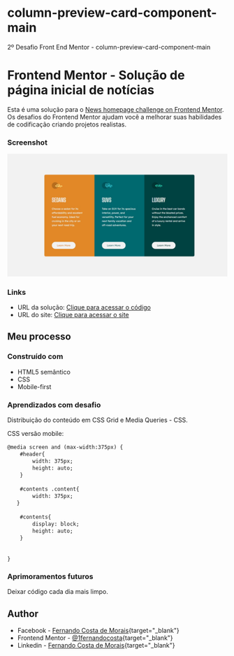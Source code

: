 # column-preview-card-component-main
2º Desafio Front End Mentor - column-preview-card-component-main

# Frontend Mentor - Solução de página inicial de notícias

Esta é uma solução para o [News homepage challenge on Frontend Mentor](https://www.frontendmentor.io/challenges/3column-preview-card-component-pH92eAR2-/hub/3column-preview-card-component-h6hzub84zy). Os desafios do Frontend Mentor ajudam você a melhorar suas habilidades de codificação criando projetos realistas. 

### Screenshot

![Screenshot](https://github.com/1fernandocosta/column-preview-card-component-main/blob/main/src/images/screenshot.jpg)

### Links

- URL da solução: [Clique para acessar o código](https://github.com/1fernandocosta/column-preview-card-component-main)
- URL do site: [Clique para acessar o site](https://1fernandocosta.github.io/column-preview-card-component-main/)

## Meu processo

### Construído com

- HTML5 semântico
- CSS
- Mobile-first

### Aprendizados com desafio

Distribuição do conteúdo em CSS Grid e Media Queries - CSS.

CSS versão mobile:

```
@media screen and (max-width:375px) {
    #header{
        width: 375px;
        height: auto;
    }

    #contents .content{
        width: 375px;
   }

    #contents{
        display: block;
        height: auto;
    }


}

```

### Aprimoramentos futuros

Deixar código cada dia mais limpo.

## Author

- Facebook - [Fernando Costa de Morais](https://www.fb.com/1fernandocosta){target="_blank"}
- Frontend Mentor - [@1fernandocosta](https://www.frontendmentor.io/profile/1fernandocosta){target="_blank"}
- Linkedin - [Fernando Costa de Morais](https://www.linkedin.com/in/fernandocostademorais){target="_blank"}
